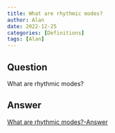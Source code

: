 ```yaml
---
title: What are rhythmic modes?
author: Alan
date: 2022-12-25
categories: [Definitions]
tags: [Alan]
---
```


## Question

What are rhythmic modes?



## Answer

[What are rhythmic modes?-Answer](/music-history/posts/What-are-rhythmic-modes-answer/)